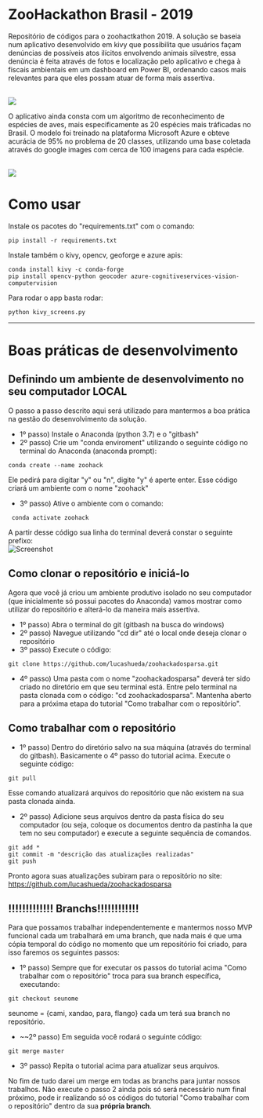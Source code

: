# ZooHackathon Brasil - 2019

Repositório de códigos para o zoohactkathon 2019. A solução se baseia num aplicativo desenvolvido em kivy que possibilita que usuários façam denúncias de possíveis atos ilícitos envolvendo animais silvestre, essa denúncia é feita através de fotos e localização pelo aplicativo e chega à fiscais ambientais em um dashboard em Power BI, ordenando casos mais relevantes para que eles possam atuar de forma mais assertiva.

<br>
<img src="https://github.com/lucashueda/zoohackadosparsa/blob/master/tela_inicial.jpg?raw=true">
<br>

O aplicativo ainda consta com um algoritmo de reconhecimento de espécies de aves, mais especificamente as 20 espécies mais tráficadas no Brasil. O modelo foi treinado na plataforma Microsoft Azure e obteve acurácia de 95% no problema de 20 classes, utilizando uma base coletada através do google images com cerca de 100 imagens para cada espécie.

<br>
<img src="https://github.com/lucashueda/zoohackadosparsa/blob/master/species_recognition.jpg?raw=true">
<br>

# Como usar

Instale os pacotes do "requirements.txt" com o comando:
```
pip install -r requirements.txt
```

Instale também o kivy, opencv, geoforge e azure apis:
```
conda install kivy -c conda-forge
pip install opencv-python geocoder azure-cognitiveservices-vision-computervision
```


Para rodar o app basta rodar:

```
python kivy_screens.py
```

___________________________________________________________________________________________________________________________________

# Boas práticas de desenvolvimento


## Definindo um ambiente de desenvolvimento no seu computador LOCAL

O passo a passo descrito aqui será utilizado para mantermos a boa prática na gestão do desenvolvimento da solução.

- 1º passo) Instale o Anaconda (python 3.7) e o "gitbash"
- 2º passo) Crie um "conda enviroment" utilizando o seguinte código no terminal do Anaconda (anaconda prompt):
```
conda create --name zoohack
```
Ele pedirá para digitar "y" ou "n", digite "y" é aperte enter. Esse código criará um ambiente com o nome "zoohack"

- 3º passo) Ative o ambiente com o comando: 
```
 conda activate zoohack
```

A partir desse código sua linha do terminal deverá constar o seguinte prefixo:
<br>
![Screenshot](https://github.com/lucashueda/zoohackadosparsa/blob/master/tutorial_git_activate.png?raw=true)
<br>

## Como clonar o repositório e iniciá-lo

Agora que você já criou um ambiente produtivo isolado no seu computador (que inicialmente só possui pacotes do Anaconda) vamos mostrar como utilizar do repositório e alterá-lo da maneira mais assertiva.

- 1º passo) Abra o terminal do git (gitbash na busca do windows)
- 2º passo) Navegue utilizando "cd dir" até o local onde deseja clonar o repositório
- 3º passo) Execute o código:
```
git clone https://github.com/lucashueda/zoohackadosparsa.git
```
- 4º passo) Uma pasta com o nome "zoohackadosparsa" deverá ter sido criado no diretório em que seu terminal está. Entre pelo terminal na pasta clonada com o código: "cd zoohackadosparsa". Mantenha aberto para a próxima etapa do tutorial "Como trabalhar com o repositório".

## Como trabalhar com o repositório

- 1º passo) Dentro do diretório salvo na sua máquina (através do terminal do gitbash). Basicamente o 4º passo do tutorial acima. Execute o seguinte código:
```
git pull
```
Esse comando atualizará arquivos do repositório que não existem na sua pasta clonada ainda. 
- 2º passo) Adicione seus arquivos dentro da pasta física do seu computador (ou seja, coloque os documentos dentro da pastinha la que tem no seu computador) e execute a seguinte sequência de comandos.
```
git add *
git commit -m "descrição das atualizações realizadas"
git push
```
Pronto agora suas atualizações subiram para o repositório no site: https://github.com/lucashueda/zoohackadosparsa

## !!!!!!!!!!!!! Branchs!!!!!!!!!!!!

Para que possamos trabalhar independentemente e mantermos nosso MVP funcional cada um trabalhará em uma branch, que nada mais é que uma cópia temporal do código no momento que um repositório foi criado, para isso faremos os seguintes passos:

- 1º passo) Sempre que for executar os passos do tutorial acima "Como trabalhar com o repositório" troca para sua branch específica, executando:
```
git checkout seunome
```
seunome = {cami, xandao, para, flango} cada um terá sua branch no repositório.
- ~~2º passo) Em seguida você rodará o seguinte código:
```
git merge master
```
- 3º passo) Repita o tutorial acima para atualizar seus arquivos.


No fim de tudo darei um merge em todas as branchs para juntar nossos trabalhos. Não execute o passo 2 ainda pois só será necessário num final próximo, pode ir realizando só os códigos do tutorial "Como trabalhar com o repositório" dentro da sua **própria branch**.
